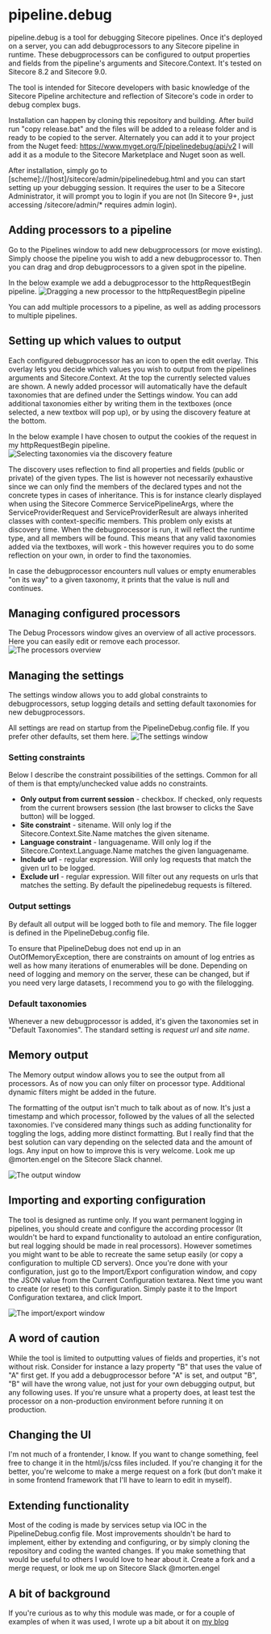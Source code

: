 # pipeline.debug

pipeline.debug is a tool for debugging Sitecore pipelines. Once it's deployed on a server, you can add debugprocessors to any Sitecore pipeline in runtime. These debugprocessors can be configured to output properties and fields from the pipeline's arguments and Sitecore.Context. It's tested on Sitecore 8.2 and Sitecore 9.0.

The tool is intended for Sitecore developers with basic knowledge of the Sitecore Pipeline architecture and reflection of Sitecore's code in order to debug complex bugs.

Installation can happen by cloning this repository and building. After build run "copy release.bat" and the files will be added to a release folder and is ready to be copied to the server. 
Alternately you can add it to your project from the Nuget feed: https://www.myget.org/F/pipelinedebug/api/v2
I will add it as a module to the Sitecore Marketplace and Nuget soon as well.

After installation, simply go to [scheme]://[host]/sitecore/admin/pipelinedebug.html and you can start setting up your debugging session. It requires the user to be a Sitecore Administrator, it will prompt you to login if you are not (In Sitecore 9+, just accessing /sitecore/admin/* requires admin login).

## Adding processors to a pipeline

Go to the Pipelines window to add new debugprocessors (or move existing). Simply choose the pipeline you wish to add a new debugprocessor to. Then you can drag and drop debugprocessors to a given spot in the pipeline.

In the below example we add a debugprocessor to the httpRequestBegin pipeline.
![Dragging a new processor to the httpRequestBegin pipeline](PipelineDebug/Documentation/add-processor.gif)

You can add multiple processors to a pipeline, as well as adding processors to multiple pipelines.

## Setting up which values to output

Each configured debugprocessor has an icon to open the edit overlay. This overlay lets you decide which values you wish to output from the pipelines arguments and Sitecore.Context. At the top the currently selected values are shown. A newly added processor will automatically have the default taxonomies that are defined under the Settings window. You can add additional taxonomies either by writing them in the textboxes (once selected, a new textbox will pop up), or by using the discovery feature at the bottom. 

In the below example I have chosen to output the cookies of the request in my httpRequestBegin pipeline.
![Selecting taxonomies via the discovery feature](PipelineDebug/Documentation/edit-processor.gif)

The discovery uses reflection to find all properties and fields (public or private) of the given types. The list is however not necessarily exhaustive since we can only find the members of the declared types and not the concrete types in cases of inheritance. This is for instance clearly displayed when using the Sitecore Commerce ServicePipelineArgs, where the ServiceProviderRequest and ServiceProviderResult are always inherited classes with context-specific members. This problem only exists at discovery time. When the debugprocessor is run, it will reflect the runtime type, and all members will be found. This means that any valid taxonomies added via the textboxes, will work - this however requires you to do some reflection on your own, in order to find the taxonomies.

In case the debugprocessor encounters null values or empty enumerables "on its way" to a given taxonomy, it prints that the value is null and continues.

## Managing configured processors

The Debug Processors window gives an overview of all active processors. Here you can easily edit or remove each processor.
![The processors overview](PipelineDebug/Documentation/processors.png)

## Managing the settings

The settings window allows you to add global constraints to debugprocessors, setup logging details and setting default taxonomies for new debugprocessors. 

All settings are read on startup from the PipelineDebug.config file. If you prefer other defaults, set them here.
![The settings window](PipelineDebug/Documentation/settings.png)

### Setting constraints

Below I describe the constraint possibilities of the settings. Common for all of them is that empty/unchecked value adds no constraints.

* **Only output from current session** - checkbox. If checked, only requests from the current browsers session (the last browser to clicks the Save button) will be logged.
* **Site constraint** - sitename. Will only log if the Sitecore.Context.Site.Name matches the given sitename.
* **Language constraint** - languagename. Will only log if the Sitecore.Context.Language.Name matches the given languagename.
* **Include url** - regular expression. Will only log requests that match the given url to be logged.
* **Exclude url** - regular expression. Will filter out any requests on urls that matches the setting. By default the pipelinedebug requests is filtered.

### Output settings

By default all output will be logged both to file and memory. The file logger is defined in the PipelineDebug.config file.

To ensure that PipelineDebug does not end up in an OutOfMemoryException, there are constraints on amount of log entries as well as how many iterations of enumerables will be done. Depending on need of logging and memory on the server, these can be changed, but if you need very large datasets, I recommend you to go with the filelogging.

### Default taxonomies

Whenever a new debugprocessor is added, it's given the taxonomies set in "Default Taxonomies". The standard setting is *request url* and *site name*.

## Memory output

The Memory output window allows you to see the output from all processors. As of now you can only filter on processor type. Additional dynamic filters might be added in the future.

The formatting of the output isn't much to talk about as of now. It's just a timestamp and which processor, followed by the values of all the selected taxonomies. I've considered many things such as adding functionality for toggling the logs, adding more distinct formatting. But I really find that the best solution can vary depending on the selected data and the amount of logs. Any input on how to improve this is very welcome. Look me up @morten.engel on the Sitecore Slack channel. 

![The output window](PipelineDebug/Documentation/output.png)

## Importing and exporting configuration

The tool is designed as runtime only. If you want permanent logging in pipelines, you should create and configure the according processor (It wouldn't be hard to expand functionality to autoload an entire configuration, but real logging should be made in real processors). However sometimes you might want to be able to recreate the same setup easily (or copy a configuration to multiple CD servers). Once you're done with your configuration, just go to the Import/Export configuration window, and copy the JSON value from the Current Configuration textarea. Next time you want to create (or reset) to this configuration. Simply paste it to the Import Configuration textarea, and click Import.

![The import/export window](PipelineDebug/Documentation/import.png)

## A word of caution

While the tool is limited to outputting values of fields and properties, it's not without risk. Consider for instance a lazy property "B" that uses the value of "A" first get. If you add a debugprocessor before "A" is set, and output "B", "B" will have the wrong value, not just for your own debugging output, but any following uses. If you're unsure what a property does, at least test the processor on a non-production environment before running it on production.

## Changing the UI

I'm not much of a frontender, I know. If you want to change something, feel free to change it in the html/js/css files included. If you're changing it for the better, you're welcome to make a merge request on a fork (but don't make it in some frontend framework that I'll have to learn to edit in myself).

## Extending functionality

Most of the coding is made by services setup via IOC in the PipelineDebug.config file. Most improvements shouldn't be hard to implement, either by extending and configuring, or by simply cloning the repository and coding the wanted changes. If you make something that would be useful to others I would love to hear about it. Create a fork and a merge request, or look me up on Sitecore Slack @morten.engel

## A bit of background

If you're curious as to why this module was made, or for a couple of examples of when it was used, I wrote up a bit about it on [my blog](https://mortenengel.blogspot.com/2018/08/pipelinedebug-gui-tool-for-runtime.html)